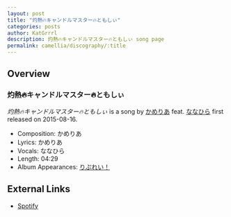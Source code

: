 ```yaml
---
layout: post
title: "灼熱🔥キャンドルマスター🔥ともしぃ"
categories: posts
author: KatGrrrl
description: 灼熱🔥キャンドルマスター🔥ともしぃ song page
permalink: camellia/discography/:title
---
```


## Overview

### 灼熱🔥キャンドルマスター🔥ともしぃ

*灼熱🔥キャンドルマスター🔥ともしぃ* is a song by [かめりあ](<{% link postsWiki/_posts/2023-12-10-camellia.md %}>) feat. [ななひら](#) first released on 2015-08-16.

* Composition: かめりあ
* Lyrics: かめりあ
* Vocals: ななひら
* Length: 04:29
* Album Appearances: [りぷれい！](<{% link postsInclude/_posts/camellia/albums/Replay/2023-12-12-Replay.md %}>)

## External Links

* [Spotify](https://open.spotify.com/track/42MBKq7DNSwbelVtJJDdIi?si=be9799bfb07c40ac)
